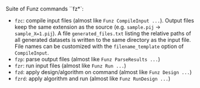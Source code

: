 Suite of Funz commands ``fz*`:

* `fzc`: compile input files (almost like `Funz CompileInput ...`). Output files
  keep the same extension as the source (e.g. `sample.pij` -> `sample_X=1.pij`).
  A file ``generated_files.txt`` listing the relative paths of all generated
  datasets is written to the same directory as the input file.
  File names can be customized with the ``filename_template`` option of
  ``CompileInput``.
* `fzp`: parse output files (almost like `Funz ParseResults ...`)
* `fzr`: run input files (almost like `Funz Run ...`)
* `fzd`: apply design/algorithm on command (almost like `Funz Design ...`)
* `fzrd`: apply algorithm and run (almost like `Funz RunDesign ...`)
